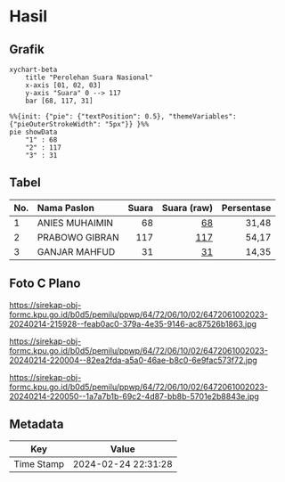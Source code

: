 # Hasil

## Grafik

```mermaid
xychart-beta
    title "Perolehan Suara Nasional"
    x-axis [01, 02, 03]
    y-axis "Suara" 0 --> 117
    bar [68, 117, 31]
```

```mermaid
%%{init: {"pie": {"textPosition": 0.5}, "themeVariables": {"pieOuterStrokeWidth": "5px"}} }%%
pie showData
    "1" : 68
    "2" : 117
    "3" : 31
```

## Tabel

| No. | Nama Paslon    | Suara | Suara (raw) | Persentase |
|:--- |:-------------- | -----:| -----------:| ----------:|
| 1   | ANIES MUHAIMIN | 68    | [68][p-1]   | 31,48      |
| 2   | PRABOWO GIBRAN | 117   | [117][p-2]  | 54,17      |
| 3   | GANJAR MAHFUD  | 31    | [31][p-3]   | 14,35      |


[p-1]: https://github.com/gigit-pemilu/pemilu-2024/blob/main/pilpres/hitung-suara/sub/64-kalimantan-timur/sub/72-kota-samarinda/sub/06-sungai-kunjang/sub/1002-loa-buah/sub/023-tps/sub/paslon-1.txt
[p-2]: https://github.com/gigit-pemilu/pemilu-2024/blob/main/pilpres/hitung-suara/sub/64-kalimantan-timur/sub/72-kota-samarinda/sub/06-sungai-kunjang/sub/1002-loa-buah/sub/023-tps/sub/paslon-2.txt
[p-3]: https://github.com/gigit-pemilu/pemilu-2024/blob/main/pilpres/hitung-suara/sub/64-kalimantan-timur/sub/72-kota-samarinda/sub/06-sungai-kunjang/sub/1002-loa-buah/sub/023-tps/sub/paslon-3.txt

## Foto C Plano

https://sirekap-obj-formc.kpu.go.id/b0d5/pemilu/ppwp/64/72/06/10/02/6472061002023-20240214-215928--feab0ac0-379a-4e35-9146-ac87526b1863.jpg

https://sirekap-obj-formc.kpu.go.id/b0d5/pemilu/ppwp/64/72/06/10/02/6472061002023-20240214-220004--82ea2fda-a5a0-46ae-b8c0-6e9fac573f72.jpg

https://sirekap-obj-formc.kpu.go.id/b0d5/pemilu/ppwp/64/72/06/10/02/6472061002023-20240214-220050--1a7a7b1b-69c2-4d87-bb8b-5701e2b8843e.jpg


## Metadata

| Key        | Value               |
| ---------- | ------------------- |
| Time Stamp | 2024-02-24 22:31:28 |



